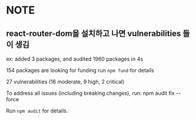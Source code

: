 # NOTE

## react-router-dom을 설치하고 나면 vulnerabilities 들이 생김
ex: 
added 3 packages, and audited 1960 packages in 4s

154 packages are looking for funding
  run `npm fund` for details

27 vulnerabilities (16 moderate, 9 high, 2 critical)

To address all issues (including breaking changes), run:
  npm audit fix --force

Run `npm audit` for details.